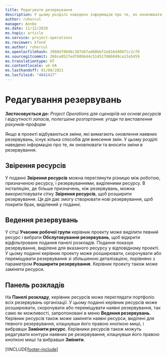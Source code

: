 ```yaml
---
title: Редагувати резервування
description: У цьому розділі наведено інформацію про те, як оновлювати та вносити зміни в резервування.
author: ruhercul
manager: Annbe
ms.date: 11/12/2020
ms.topic: article
ms.service: project-operations
ms.reviewer: kfend
ms.author: ruhercul
ms.openlocfilehash: 3980df0608c387d47ad68bbf2e816d408f1c2cf0
ms.sourcegitcommit: 260ce052fed760bb44c514517806049ca13a5459
ms.translationtype: HT
ms.contentlocale: uk-UA
ms.lasthandoff: 01/08/2021
ms.locfileid: "4841417"
---
```

# <a name="edit-bookings"></a>Редагування резервувань

_**Застосовується до:** Project Operations для сценаріїв на основі ресурсів і відсутності запасів, полегшене розгортання: угоди та виставлення рахунків-проформ_


Якщо в проекті відбуваються зміни, які вимагають оновлення наявних резервувань, існує кілька способів для внесення змін. У цьому розділі наведено інформацію про те, як оновлювати та вносити зміни в резервування.

## <a name="resource-reconciliation"></a>Звірення ресурсів

У поданні **Звірення ресурсів** можна переглянути різницю між роботою, призначеною ресурсу, і резервуваннями, виділеними ресурсу. В інсталяціях, де більше призначень, ніж резервувань, можна використовувати сітку **Звірення ресурсів**, щоб розширити резервування. Ця дія дає змогу створювати нові резервування, щоб покрити брак, виділений у поданні.

## <a name="maintain-bookings"></a>Ведення резервувань

У сітці **Учасник робочої групи** керівник проекту може виділити певний ресурс і вибрати **Обслуговування резервувань**, щоб відкрити відфільтроване подання панелі розкладів. Подання показує резервування, виділене для вказаного ресурсу у відповідному проекті. У цьому поданні керівник проекту може розширювати, скорочувати або переміщувати резервування зі збільшеною деталізацією, порівняно з параметром **Розширити резервування**. Керівник проекту також може заміняти ресурси.

## <a name="schedule-board"></a>Панель розкладів

На **Панелі розкладу**, керівник ресурсів може переглядати портфоліо всіх резервувань організації. У цьому поданні керівник ресурсів може розширювати, скорочувати або переміщувати наявні резервування, так само як можливості, запропоновані в меню **Ведення резервувань**. Керівник ресурсів також може заміняти наявні ресурси, виділені для певного резервування, клацнувши його правою кнопкою миші, і вибравши **Замінити ресурс**. Керівники ресурсів також можуть редагувати контури наявних ре резервування, клацнувши його правою кнопкою миші та вибравши **Змінити**.


[!INCLUDE[footer-include](../includes/footer-banner.md)]